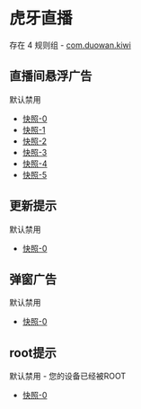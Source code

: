# 虎牙直播

存在 4 规则组 - [com.duowan.kiwi](/src/apps/com.duowan.kiwi.ts)

## 直播间悬浮广告

默认禁用

- [快照-0](https://i.gkd.li/import/12901045)
- [快照-1](https://i.gkd.li/import/12901044)
- [快照-2](https://i.gkd.li/import/13395604)
- [快照-3](https://i.gkd.li/import/13395606)
- [快照-4](https://i.gkd.li/import/13417245)
- [快照-5](https://i.gkd.li/import/13401266)

## 更新提示

默认禁用

- [快照-0](https://i.gkd.li/import/13440833)

## 弹窗广告

默认禁用

- [快照-0](https://i.gkd.li/import/13625453)

## root提示

默认禁用 - 您的设备已经被ROOT

- [快照-0](https://i.gkd.li/import/13536744)
